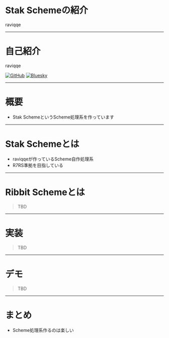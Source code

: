 # Stak Schemeの紹介

raviqqe

---

# 自己紹介

raviqqe

[![GitHub](https://img.shields.io/badge/github-raviqqe-red.svg?style=flat-square)](https://github.com/raviqqe)
[![Bluesky](https://img.shields.io/badge/bluesky-raviqqe-blue.svg?style=flat-square)](https://bsky.app/profile/raviqqe.bsky.social)

---

# 概要

- Stak SchemeというScheme処理系を作っています

---

# Stak Schemeとは

- raviqqeが作っているScheme自作処理系
- R7RS準拠を目指している

---

# Ribbit Schemeとは

> TBD

---

# 実装

> TBD

---

# デモ

> TBD

---

# まとめ

- Scheme処理系作るのは楽しい
